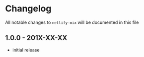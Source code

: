 # Changelog

All notable changes to `netlify-mix` will be documented in this file

## 1.0.0 - 201X-XX-XX

- initial release
